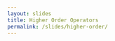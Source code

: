 ```yaml
---
layout: slides
title: Higher Order Operators
permalink: /slides/higher-order/
---
```


<section data-markdown data-separator="^\n---\n$" data-separator-vertical="^\n--\n$">
<script type="text/template">

![Bonsai](../../assets/images/bonsai-lettering.svg)

### Higher Order Operators
[neurogears.org/neuroinformatics-2024](https://neurogears.org/neuroinformatics-2024)
<table style="width: 100%;">
  <tr>
    <th style="vertical-align: middle; width: 50%; height: 100px; padding-left: 100px">
      <img alt="NeuroGEARS" src="../../assets/images/neurogears.svg"/>
    </th>
    <th style="vertical-align: middle; width: 50%; height: 100px; align: right">
      <img alt="SWC" src="../../assets/images/swc.png"/>
    </th>
  </tr>
</table>

---

### Outline

* Recap
* Sharing Sequences
* Higher Order Operators

---

<!-- .element: data-transition="default none" -->
###### Transform

![Transform](../../assets/images/transform.svg)

--

<!-- .element: data-transition="default none" -->
###### Select

![Select](../../assets/images/select.svg)

--

<!-- .element: data-transition="none default" -->
###### SelectMany

![SelectMany](../../assets/images/selectmany.svg)

--

<!-- .element: data-transition="none default" -->
###### SelectMany: Play audio on cue

![SelectMany](../../assets/images/selectmany-playsound-1.svg)

--

<!-- .element: data-transition="none default" -->
###### SelectMany: Play audio on cue

![SelectMany](../../assets/images/selectmany-playsound-2.svg)

---

### Sharing observable sequences

![Branching](../../assets/images/branching-simple.svg)
<!-- .element: style="display: inline-block; vertical-align: top;" -->
![Subjects (Publish)](../../assets/images/subjects-publish-simple.svg)
<!-- .element: class="fragment" style="display: inline-block; vertical-align: top; padding-left: 120px;" -->

---

### Subject scope

![Subject scope](../../assets/images/subjects-scope.svg)

---

<!-- .element: data-transition="default none" -->
### Hot vs cold sequences

![Subscription effects](../../assets/images/temperature-blank.svg)

--

<!-- .element: data-transition="none" -->
### Hot vs cold sequences

![Subscription effects](../../assets/images/temperature-effects.svg)

--

<!-- .element: data-transition="none" -->
### Hot vs cold sequences

![Temperature](../../assets/images/temperature.svg)

--

<!-- .element: data-transition="none" -->
### Hot vs cold sequences

![Publish](../../assets/images/publish.svg)
<!-- .element: style="display: inline-block; vertical-align: top;" -->
![Replay](../../assets/images/replay.svg)
<!-- .element: style="display: inline-block; vertical-align: top; padding-left: 40px;" -->

--

<!-- .element: data-transition="none default" -->
### Hot vs cold sequences

![Subjects (Publish)](../../assets/images/subjects-publish.svg)
<!-- .element: style="display: inline-block; vertical-align: top; padding-left: 120px;" -->
![Subjects (Replay)](../../assets/images/subjects-replay.svg)
<!-- .element: style="display: inline-block; vertical-align: top; padding-left: 120px;" -->

---

<!-- .element: data-transition="default none" -->
### Subject Types

![Subject types](../../assets/images/subjects-declaration.svg)
<!-- .element: style="padding: 30px; display: inline-block; vertical-align: middle;" -->

--

<!-- .element: data-transition="none" -->
### Subject Types

![Subject types](../../assets/images/subjects.svg)
<!-- .element: style="padding: 30px; display: inline-block; vertical-align: middle;" -->

---

<!-- .element: data-transition="default none" -->
###### Buffer

![Buffer](../../assets/images/buffer.svg)

--

<!-- .element: data-transition="none default" -->
###### Buffer: Moving Average

![SelectMany](../../assets/images/buffer-movingaverage.svg)

---

<!-- .element: data-transition="default none" -->
###### BufferTrigger

![BufferTrigger](../../assets/images/buffertrigger.svg)

--

<!-- .element: data-transition="none default" -->
###### BufferTrigger: Signal Snapshot

![BufferTrigger](../../assets/images/buffertrigger-snapshot.svg)

---

###### Window

![Window](../../assets/images/window.svg)

---

<!-- .element: data-transition="default none" -->
###### WindowTrigger

![WindowTrigger](../../assets/images/windowtrigger.svg)

--

<!-- .element: data-transition="none default" -->
###### WindowTrigger: Record triggered video

![WindowTrigger](../../assets/images/windowtrigger-recordclip.svg)

---

###### Merge

![Merge](../../assets/images/merge.svg)

---

###### Concat

![Concat](../../assets/images/concat.svg)

---

### Higher-Order Operators

![Concatenate video files using first order operators](../../assets/images/concatfile-firstorder.svg)

--

###### Enumerate Files

![Enumerate all file names in a folder](../../assets/images/concatfile-enumeratefiles.svg)

--

###### Create Observable

![Create sequences of frames from file names](../../assets/images/concatfile-observable.svg)

--

###### Concat

![Combine all sequences of frames into a single sequence](../../assets/images/concatfile-combine.svg)

--

###### Higher-Order: Batch concatenate multiple videos

![SelectMany](../../assets/images/higherorder-concatfiles.svg)

---

###### Concat

![Concat](../../assets/images/concatwindow.svg)

---

###### Merge

![Merge](../../assets/images/mergewindow.svg)

---

###### Switch

![Switch](../../assets/images/switch.svg)

</script>
</section>

<section data-markdown data-separator="^\n---\n$" data-separator-vertical="^\n--\n$">
<script type="text/template">

![Bonsai](../../assets/images/bonsai-lettering.svg)

### Questions?
[neurogears.org/neuroinformatics-2024](https://neurogears.org/neuroinformatics-2024)
<table style="width: 100%;">
  <tr>
    <th style="vertical-align: middle; width: 50%; height: 100px; padding-left: 100px">
      <img alt="NeuroGEARS" src="../../assets/images/neurogears.svg"/>
    </th>
    <th style="vertical-align: middle; width: 50%; height: 100px; align: right">
      <img alt="SWC" src="../../assets/images/swc.png"/>
    </th>
  </tr>
</table>

</script>
</section>